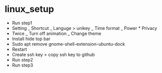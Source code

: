 # linux_setup

-   Run step1
-   Setting
    _ Shortcut
    _ Languge > unikey
    _ Time format
    _ Power \* Privacy
-   Twice
    _ Turn off animation
    _ Change theme
-   Install hide top bar
-   Sudo apt remove gnome-shell-extension-ubuntu-dock
-   Restart
-   Create ssh key > copy ssh key to github
-   Run step2
-   Run step3
